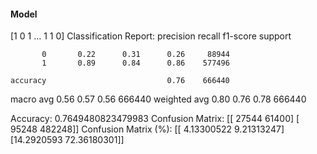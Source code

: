 #### Model
[1 0 1 ... 1 1 0]
Classification Report:
              precision    recall  f1-score   support

           0       0.22      0.31      0.26     88944
           1       0.89      0.84      0.86    577496

    accuracy                           0.76    666440
   macro avg       0.56      0.57      0.56    666440
weighted avg       0.80      0.76      0.78    666440

Accuracy: 0.7649480823479983
Confusion Matrix:
[[ 27544  61400]
 [ 95248 482248]]
Confusion Matrix (%):
[[ 4.13300522  9.21313247]
 [14.2920593  72.36180301]]
